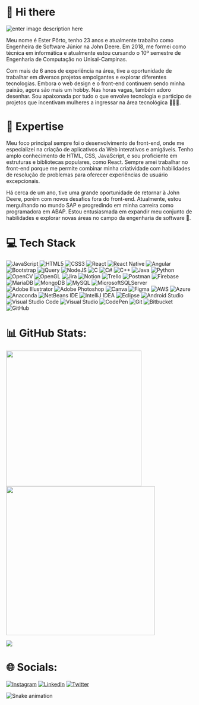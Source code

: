 # 👋 Hi there
![enter image description here](https://camo.githubusercontent.com/e752029da12000a5092d5fd5ecd3d5c17261644aa38b6a8ad91d648f2256cb59/68747470733a2f2f6d656469612e67697068792e636f6d2f6d656469612f4b656e365967356e376259537457344a59422f67697068792e676966)
<p> Meu nome é Ester Pôrto, tenho 23 anos e atualmente trabalho como Engenheira de Software Júnior na John Deere. Em 2018, me formei como técnica em informática e atualmente estou cursando o 10º semestre de Engenharia de Computação no Unisal-Campinas.  </p>
<p>Com mais de 6 anos de experiência na área, tive a oportunidade de trabalhar em diversos projetos empolgantes e explorar diferentes tecnologias. Embora o web design e o front-end continuem sendo minha paixão, agora são mais um hobby. Nas horas vagas, também adoro desenhar. Sou apaixonada por tudo o que envolve tecnologia e participo de projetos que incentivam mulheres a ingressar na área tecnológica 💜💪🏻. </p>

# 🚀 Expertise
Meu foco principal sempre foi o desenvolvimento de front-end, onde me especializei na criação de aplicativos da Web interativos e amigáveis. Tenho amplo conhecimento de HTML, CSS, JavaScript, e sou proficiente em estruturas e bibliotecas populares, como React. 
Sempre amei trabalhar no front-end porque me permite combinar minha criatividade com habilidades de resolução de problemas para oferecer experiências de usuário excepcionais.
<p> Há cerca de um ano, tive uma grande oportunidade de retornar à John Deere, porém com novos desafios fora do front-end. Atualmente, estou mergulhando no mundo SAP e progredindo em minha carreira como programadora em ABAP. Estou entusiasmada em expandir meu conjunto de habilidades e explorar novas áreas no campo da engenharia de software 💜.</p>

# 💻 Tech Stack

![JavaScript](https://img.shields.io/badge/javascript-%23323330.svg?style=for-the-badge&logo=javascript&logoColor=%23F7DF1E) ![HTML5](https://img.shields.io/badge/html5-%23E34F26.svg?style=for-the-badge&logo=html5&logoColor=white) ![CSS3](https://img.shields.io/badge/css3-%231572B6.svg?style=for-the-badge&logo=css3&logoColor=white) ![React](https://img.shields.io/badge/react-%2320232a.svg?style=for-the-badge&logo=react&logoColor=%2361DAFB) ![React Native](https://img.shields.io/badge/react_native-%2320232a.svg?style=for-the-badge&logo=react&logoColor=%2361DAFB) ![Angular](https://img.shields.io/badge/angular-%23DD0031.svg?style=for-the-badge&logo=angular&logoColor=white) ![Bootstrap](https://img.shields.io/badge/bootstrap-%238511FA.svg?style=for-the-badge&logo=bootstrap&logoColor=white) ![jQuery](https://img.shields.io/badge/jquery-%230769AD.svg?style=for-the-badge&logo=jquery&logoColor=white) ![NodeJS](https://img.shields.io/badge/node.js-6DA55F?style=for-the-badge&logo=node.js&logoColor=white) ![C](https://img.shields.io/badge/c-%2300599C.svg?style=for-the-badge&logo=c&logoColor=white) ![C#](https://img.shields.io/badge/c%23-%23239120.svg?style=for-the-badge&logo=c-sharp&logoColor=white) ![C++](https://img.shields.io/badge/c++-%2300599C.svg?style=for-the-badge&logo=c%2B%2B&logoColor=white) ![Java](https://img.shields.io/badge/java-%23ED8B00.svg?style=for-the-badge&logo=openjdk&logoColor=white) ![Python](https://img.shields.io/badge/python-3670A0?style=for-the-badge&logo=python&logoColor=ffdd54) ![OpenCV](https://img.shields.io/badge/opencv-%23white.svg?style=for-the-badge&logo=opencv&logoColor=white) ![OpenGL](https://img.shields.io/badge/OpenGL-%23FFFFFF.svg?style=for-the-badge&logo=opengl) ![Jira](https://img.shields.io/badge/jira-%230A0FFF.svg?style=for-the-badge&logo=jira&logoColor=white) ![Notion](https://img.shields.io/badge/Notion-%23000000.svg?style=for-the-badge&logo=notion&logoColor=white) ![Trello](https://img.shields.io/badge/Trello-%23026AA7.svg?style=for-the-badge&logo=Trello&logoColor=white) ![Postman](https://img.shields.io/badge/Postman-FF6C37?style=for-the-badge&logo=postman&logoColor=white ) ![Firebase](https://img.shields.io/badge/Firebase-039BE5?style=for-the-badge&logo=Firebase&logoColor=white) ![MariaDB](https://img.shields.io/badge/MariaDB-003545?style=for-the-badge&logo=mariadb&logoColor=white) ![MongoDB](https://img.shields.io/badge/MongoDB-%234ea94b.svg?style=for-the-badge&logo=mongodb&logoColor=white) ![MySQL](https://img.shields.io/badge/mysql-%2300f.svg?style=for-the-badge&logo=mysql&logoColor=white) ![MicrosoftSQLServer](https://img.shields.io/badge/Microsoft%20SQL%20Server-CC2927?style=for-the-badge&logo=microsoft%20sql%20server&logoColor=white) ![Adobe Illustrator](https://img.shields.io/badge/adobe%20illustrator-%23FF9A00.svg?style=for-the-badge&logo=adobe%20illustrator&logoColor=white) ![Adobe Photoshop](https://img.shields.io/badge/adobe%20photoshop-%2331A8FF.svg?style=for-the-badge&logo=adobe%20photoshop&logoColor=white) ![Canva](https://img.shields.io/badge/Canva-%2300C4CC.svg?style=for-the-badge&logo=Canva&logoColor=white) ![Figma](https://img.shields.io/badge/figma-%23F24E1E.svg?style=for-the-badge&logo=figma&logoColor=white)  ![AWS](https://img.shields.io/badge/AWS-%23FF9900.svg?style=for-the-badge&logo=amazon-aws&logoColor=white) ![Azure](https://img.shields.io/badge/azure-%230072C6.svg?style=for-the-badge&logo=microsoftazure&logoColor=white) ![Anaconda](https://img.shields.io/badge/Anaconda-%2344A833.svg?style=for-the-badge&logo=anaconda&logoColor=white)  ![NetBeans IDE](https://img.shields.io/badge/NetBeansIDE-1B6AC6.svg?style=for-the-badge&logo=apache-netbeans-ide&logoColor=white) ![IntelliJ IDEA](https://img.shields.io/badge/IntelliJIDEA-000000.svg?style=for-the-badge&logo=intellij-idea&logoColor=white) ![Eclipse](https://img.shields.io/badge/Eclipse-FE7A16.svg?style=for-the-badge&logo=Eclipse&logoColor=white) ![Android Studio](https://img.shields.io/badge/Android%20Studio-3DDC84.svg?style=for-the-badge&logo=android-studio&logoColor=white) ![Visual Studio Code](https://img.shields.io/badge/Visual%20Studio%20Code-0078d7.svg?style=for-the-badge&logo=visual-studio-code&logoColor=white) ![Visual Studio](https://img.shields.io/badge/Visual%20Studio-5C2D91.svg?style=for-the-badge&logo=visual-studio&logoColor=white) ![CodePen](https://img.shields.io/badge/Codepen-000000?style=for-the-badge&logo=codepen&logoColor=white)  ![Git](https://img.shields.io/badge/git-%23F05033.svg?style=for-the-badge&logo=git&logoColor=white) ![Bitbucket](https://img.shields.io/badge/bitbucket-%230047B3.svg?style=for-the-badge&logo=bitbucket&logoColor=white) ![GitHub](https://img.shields.io/badge/github-%23121011.svg?style=for-the-badge&logo=github&logoColor=white)


# 📊 GitHub Stats:
<img src="https://github-readme-stats-wheat-two-53.vercel.app/api?username=esterportto&theme=neon&hide_border=false&include_all_commits=false&count_private=false"  width="364px" />  <img src="https://github-readme-streak-stats.herokuapp.com/?user=esterportto&theme=neon&hide_border=false"  width="400px" />

![](https://github-readme-stats-wheat-two-53.vercel.app/api/top-langs/?username=esterportto&theme=neon&hide_border=false&include_all_commits=false&count_private=false&layout=compact)

# 🌐 Socials:
[![Instagram](https://img.shields.io/badge/Instagram-%23E4405F.svg?logo=Instagram&logoColor=white)](https://instagram.com/esterportto) [![LinkedIn](https://img.shields.io/badge/LinkedIn-%230077B5.svg?logo=linkedin&logoColor=white)](https://linkedin.com/in/esterportto)  [![Twitter](https://img.shields.io/badge/Twitter-%231DA1F2.svg?logo=Twitter&logoColor=white)](https://twitter.com/esterportto) 
  


![Snake animation](https://github.com/esterportto/esterportto/blob/output/github-contribution-grid-snake.svg)
